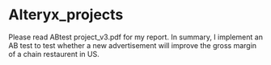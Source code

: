 # Alteryx_projects


Please read ABtest project_v3.pdf for my report. In summary, I implement an AB test to test whether a new advertisement will improve the gross margin of a chain restaurent in US. 
